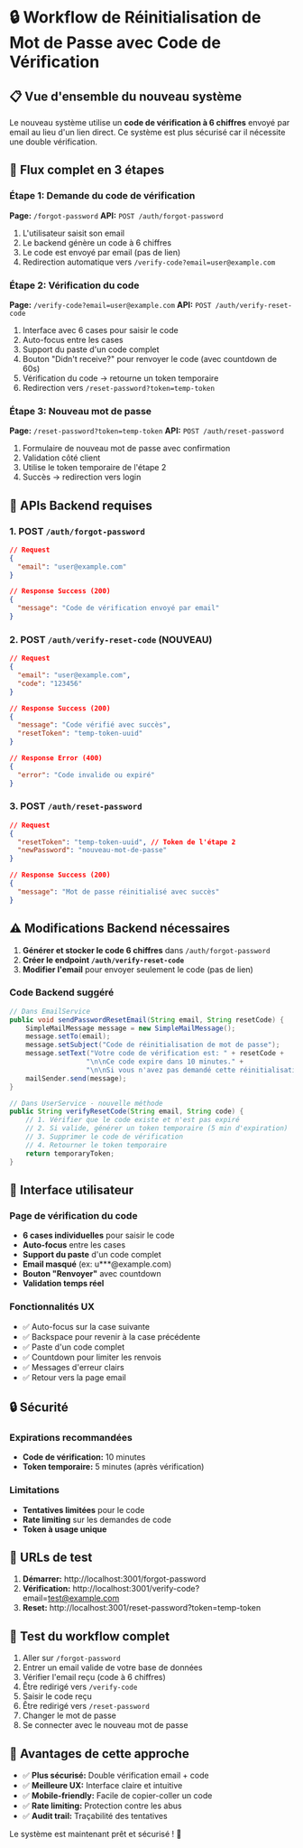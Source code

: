 # 🔒 Workflow de Réinitialisation de Mot de Passe avec Code de Vérification

## 📋 Vue d'ensemble du nouveau système

Le nouveau système utilise un **code de vérification à 6 chiffres** envoyé par email au lieu d'un lien direct. Ce système est plus sécurisé car il nécessite une double vérification.

## 🔄 Flux complet en 3 étapes

### Étape 1: Demande du code de vérification
**Page:** `/forgot-password`
**API:** `POST /auth/forgot-password`

1. L'utilisateur saisit son email
2. Le backend génère un code à 6 chiffres
3. Le code est envoyé par email (pas de lien)
4. Redirection automatique vers `/verify-code?email=user@example.com`

### Étape 2: Vérification du code
**Page:** `/verify-code?email=user@example.com`
**API:** `POST /auth/verify-reset-code`

1. Interface avec 6 cases pour saisir le code
2. Auto-focus entre les cases
3. Support du paste d'un code complet
4. Bouton "Didn't receive?" pour renvoyer le code (avec countdown de 60s)
5. Vérification du code → retourne un token temporaire
6. Redirection vers `/reset-password?token=temp-token`

### Étape 3: Nouveau mot de passe
**Page:** `/reset-password?token=temp-token`
**API:** `POST /auth/reset-password`

1. Formulaire de nouveau mot de passe avec confirmation
2. Validation côté client
3. Utilise le token temporaire de l'étape 2
4. Succès → redirection vers login

## 🔧 APIs Backend requises

### 1. POST `/auth/forgot-password`
```json
// Request
{
  "email": "user@example.com"
}

// Response Success (200)
{
  "message": "Code de vérification envoyé par email"
}
```

### 2. POST `/auth/verify-reset-code` (NOUVEAU)
```json
// Request
{
  "email": "user@example.com",
  "code": "123456"
}

// Response Success (200)
{
  "message": "Code vérifié avec succès",
  "resetToken": "temp-token-uuid"
}

// Response Error (400)
{
  "error": "Code invalide ou expiré"
}
```

### 3. POST `/auth/reset-password`
```json
// Request
{
  "resetToken": "temp-token-uuid", // Token de l'étape 2
  "newPassword": "nouveau-mot-de-passe"
}

// Response Success (200)
{
  "message": "Mot de passe réinitialisé avec succès"
}
```

## ⚠️ Modifications Backend nécessaires

1. **Générer et stocker le code 6 chiffres** dans `/auth/forgot-password`
2. **Créer le endpoint `/auth/verify-reset-code`**
3. **Modifier l'email** pour envoyer seulement le code (pas de lien)

### Code Backend suggéré
```java
// Dans EmailService
public void sendPasswordResetEmail(String email, String resetCode) {
    SimpleMailMessage message = new SimpleMailMessage();
    message.setTo(email);
    message.setSubject("Code de réinitialisation de mot de passe");
    message.setText("Votre code de vérification est: " + resetCode + 
                   "\n\nCe code expire dans 10 minutes." +
                   "\n\nSi vous n'avez pas demandé cette réinitialisation, ignorez cet email.");
    mailSender.send(message);
}

// Dans UserService - nouvelle méthode
public String verifyResetCode(String email, String code) {
    // 1. Vérifier que le code existe et n'est pas expiré
    // 2. Si valide, générer un token temporaire (5 min d'expiration)
    // 3. Supprimer le code de vérification
    // 4. Retourner le token temporaire
    return temporaryToken;
}
```

## 🎨 Interface utilisateur

### Page de vérification du code
- **6 cases individuelles** pour saisir le code
- **Auto-focus** entre les cases
- **Support du paste** d'un code complet
- **Email masqué** (ex: u***@example.com)
- **Bouton "Renvoyer"** avec countdown
- **Validation temps réel**

### Fonctionnalités UX
- ✅ Auto-focus sur la case suivante
- ✅ Backspace pour revenir à la case précédente
- ✅ Paste d'un code complet
- ✅ Countdown pour limiter les renvois
- ✅ Messages d'erreur clairs
- ✅ Retour vers la page email

## 🔒 Sécurité

### Expirations recommandées
- **Code de vérification:** 10 minutes
- **Token temporaire:** 5 minutes (après vérification)

### Limitations
- **Tentatives limitées** pour le code
- **Rate limiting** sur les demandes de code
- **Token à usage unique**

## 📱 URLs de test

1. **Démarrer:** http://localhost:3001/forgot-password
2. **Vérification:** http://localhost:3001/verify-code?email=test@example.com
3. **Reset:** http://localhost:3001/reset-password?token=temp-token

## 🧪 Test du workflow complet

1. Aller sur `/forgot-password`
2. Entrer un email valide de votre base de données
3. Vérifier l'email reçu (code à 6 chiffres)
4. Être redirigé vers `/verify-code`
5. Saisir le code reçu
6. Être redirigé vers `/reset-password`
7. Changer le mot de passe
8. Se connecter avec le nouveau mot de passe

## 🎯 Avantages de cette approche

- ✅ **Plus sécurisé:** Double vérification email + code
- ✅ **Meilleure UX:** Interface claire et intuitive
- ✅ **Mobile-friendly:** Facile de copier-coller un code
- ✅ **Rate limiting:** Protection contre les abus
- ✅ **Audit trail:** Traçabilité des tentatives

Le système est maintenant prêt et sécurisé ! 🚀